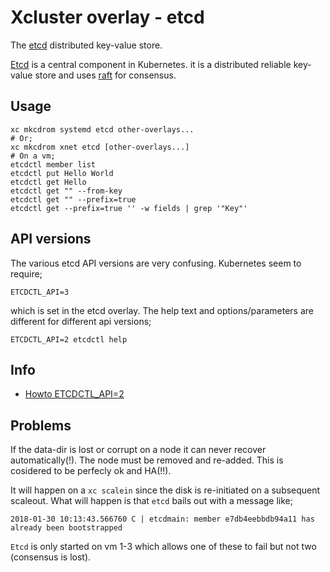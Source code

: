 Xcluster overlay - etcd
=======================

The [etcd](https://github.com/coreos/etcd) distributed key-value store.

[Etcd](https://github.com/coreos/etcd) is a central component in
Kubernetes. it is a distributed reliable key-value store and uses
[raft](https://raft.github.io/) for consensus.

Usage
-----

```
xc mkcdrom systemd etcd other-overlays...
# Or;
xc mkcdrom xnet etcd [other-overlays...]
# On a vm;
etcdctl member list
etcdctl put Hello World
etcdctl get Hello
etcdctl get "" --from-key
etcdctl get "" --prefix=true
etcdctl get --prefix=true '' -w fields | grep '"Key"'
```

API versions
------------

The various etcd API versions are very confusing. Kubernetes seem to
require;

    ETCDCTL_API=3

which is set in the etcd overlay. The help text and options/parameters
are different for different api versions;

    ETCDCTL_API=2 etcdctl help




Info
----


 * [Howto ETCDCTL_API=2](https://www.digitalocean.com/community/tutorials/how-to-use-etcdctl-and-etcd-coreos-s-distributed-key-value-store)


Problems
--------

If the data-dir is lost or corrupt on a node it can never recover
automatically(!). The node must be removed and re-added. This is
cosidered to be perfecly ok and HA(!!).

It will happen on a `xc scalein` since the disk is re-initiated on
a subsequent scaleout.  What will happen is that `etcd` bails out with
a message like;

```
2018-01-30 10:13:43.566760 C | etcdmain: member e7db4eebbdb94a11 has already been bootstrapped
```

`Etcd` is only started on vm 1-3 which allows one of these to fail but
not two (consensus is lost).
